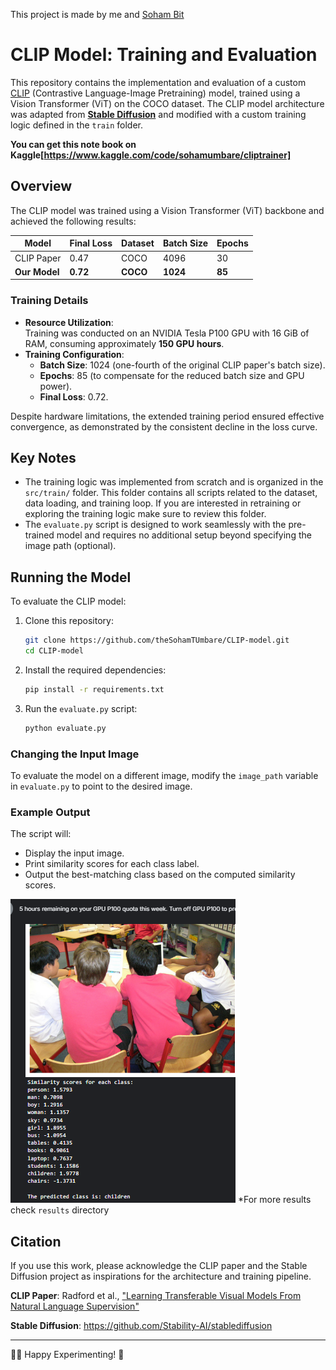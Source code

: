 This project is made by me and [Soham Bit](https://github.com/bit-soham)
# CLIP Model: Training and Evaluation

This repository contains the implementation and evaluation of a custom [CLIP](https://arxiv.org/abs/2103.00020) (Contrastive Language-Image Pretraining) model, trained using a Vision Transformer (ViT) on the COCO dataset. The CLIP model architecture was adapted from [**Stable Diffusion**](https://github.com/Stability-AI/stablediffusion) and modified with a custom training logic defined in the `train` folder.

**You can get this note book on Kaggle[https://www.kaggle.com/code/sohamumbare/cliptrainer]**


## Overview

The CLIP model was trained using a Vision Transformer (ViT) backbone and achieved the following results:

| Model       | Final Loss | Dataset | Batch Size | Epochs |
|-------------|------------|---------|------------|--------|
| CLIP Paper  | 0.47       | COCO    | 4096       | 30     |
| **Our Model** | **0.72**   | **COCO**    | **1024**       | **85**     |

### Training Details

- **Resource Utilization**:  
  Training was conducted on an NVIDIA Tesla P100 GPU with 16 GiB of RAM, consuming approximately **150 GPU hours**.
- **Training Configuration**:  
  - **Batch Size**: 1024 (one-fourth of the original CLIP paper's batch size).  
  - **Epochs**: 85 (to compensate for the reduced batch size and GPU power).  
  - **Final Loss**: 0.72.  

Despite hardware limitations, the extended training period ensured effective convergence, as demonstrated by the consistent decline in the loss curve.

## Key Notes

- The training logic was implemented from scratch and is organized in the `src/train/` folder. This folder contains all scripts related to the dataset, data loading, and training loop. If you are interested in retraining or exploring the training logic make sure to review this folder.
- The `evaluate.py` script is designed to work seamlessly with the pre-trained model and requires no additional setup beyond specifying the image path (optional).


## Running the Model
To evaluate the CLIP model:

1. Clone this repository:
   ```bash
   git clone https://github.com/theSohamTUmbare/CLIP-model.git
   cd CLIP-model
   ```

2. Install the required dependencies:
   ```bash
   pip install -r requirements.txt
   ```

3. Run the `evaluate.py` script:
   ```bash
   python evaluate.py
   ```

### Changing the Input Image
To evaluate the model on a different image, modify the `image_path` variable in `evaluate.py` to point to the desired image.

### Example Output
The script will:
- Display the input image.
- Print similarity scores for each class label.
- Output the best-matching class based on the computed similarity scores.

![Output Image](results/children.png)
*For more results check `results` directory

## Citation
If you use this work, please acknowledge the CLIP paper and the Stable Diffusion project as inspirations for the architecture and training pipeline.

**CLIP Paper**: Radford et al., ["Learning Transferable Visual Models From Natural Language Supervision"](https://arxiv.org/abs/2103.00020)

**Stable Diffusion**: https://github.com/Stability-AI/stablediffusion

---

🧑‍💻 Happy Experimenting! 🔬
